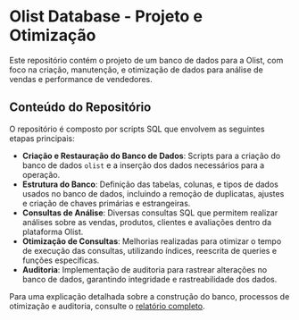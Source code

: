 
# Olist Database - Projeto e Otimização

Este repositório contém o projeto de um banco de dados para a Olist, com foco na criação, manutenção, e otimização de dados para análise de vendas e performance de vendedores. 

## Conteúdo do Repositório

O repositório é composto por scripts SQL que envolvem as seguintes etapas principais:

- **Criação e Restauração do Banco de Dados**: Scripts para a criação do banco de dados `olist` e a inserção dos dados necessários para a operação.
- **Estrutura do Banco**: Definição das tabelas, colunas, e tipos de dados usados no banco de dados, incluindo a remoção de duplicatas, ajustes e criação de chaves primárias e estrangeiras.
- **Consultas de Análise**: Diversas consultas SQL que permitem realizar análises sobre as vendas, produtos, clientes e avaliações dentro da plataforma Olist.
- **Otimização de Consultas**: Melhorias realizadas para otimizar o tempo de execução das consultas, utilizando índices, reescrita de queries e funções específicas.
- **Auditoria**: Implementação de auditoria para rastrear alterações no banco de dados, garantindo integridade e rastreabilidade dos dados.

Para uma explicação detalhada sobre a construção do banco, processos de otimização e auditoria, consulte o [relatório completo](https://github.com/DEVLevid/APBD_OLIST/blob/main/Relatorio.md).

